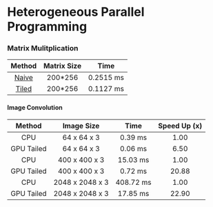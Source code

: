 # Heterogeneous Parallel Programming

### Matrix Mulitplication

| Method | Matrix Size | Time |
|:-------:|:------:|:-----:|
| [Naive](Basic_Matrix_Multiplication.cu)  | 200*256 | 0.2515 ms |
| [Tiled](Tiled_Matrix_Multiplication.cu)  | 200*256 | 0.1127 ms |


#### Image Convolution
| Method | Image Size | Time | Speed Up (x) |
|:-------:|:------:|:-------:|:------------:|
| CPU        | 64 x 64 x 3  | 0.39 ms | 1.00 |
| GPU Tailed | 64 x 64 x 3  | 0.06 ms | 6.50 |
| CPU        | 400 x 400 x 3  | 15.03 ms | 1.00 |
| GPU Tailed | 400 x 400 x 3  | 0.72 ms | 20.88 |
| CPU        | 2048 x 2048 x 3  | 408.72 ms | 1.00 |
| GPU Tailed | 2048 x 2048 x 3  | 17.85 ms | 22.90 |

